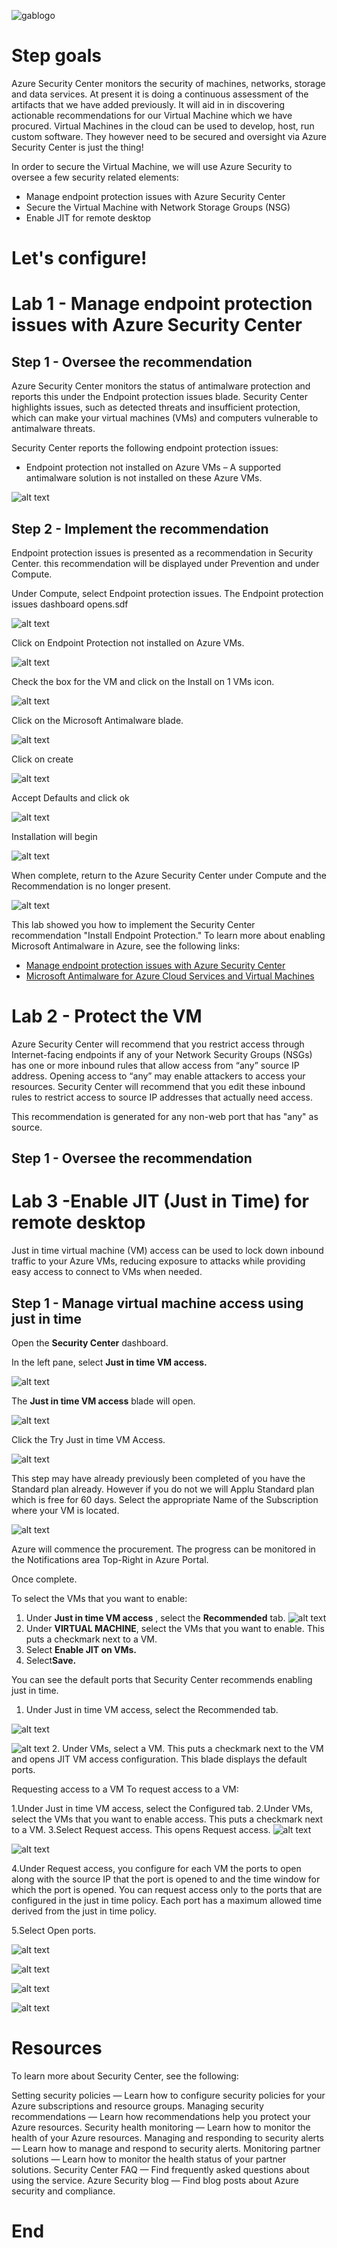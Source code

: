 ![gablogo][gablogo]


# Step goals

Azure Security Center monitors the security of machines, networks, storage and data services. At present it is doing a continuous assessment of the artifacts that we have added previously. It will aid in in discovering actionable recommendations for our Virtual Machine which we have procured. Virtual Machines in the cloud can be used to develop, host, run custom software. They however need to be secured and oversight via Azure Security Center is just the thing!

In order to secure the Virtual Machine, we will use Azure Security to oversee a few security related elements:

* Manage endpoint protection issues with Azure Security Center
* Secure the Virtual Machine with Network Storage Groups (NSG)
* Enable JIT for remote desktop 


# Let's configure!

# Lab 1 - Manage endpoint protection issues with Azure Security Center

## Step 1 - Oversee the recommendation
Azure Security Center monitors the status of antimalware protection and reports this under the Endpoint protection issues blade. Security Center highlights issues, such as detected threats and insufficient protection, which can make your virtual machines (VMs) and computers vulnerable to antimalware threats. 

Security Center reports the following endpoint protection issues:

* Endpoint protection not installed on Azure VMs – A supported antimalware solution is not installed on these Azure VMs.

![alt text](media/ASC%20Lab%201_1.png)


## Step 2 - Implement the recommendation

Endpoint protection issues is presented as a recommendation in Security Center. 
this recommendation will be displayed under Prevention and under Compute.
 

Under Compute, select Endpoint protection issues. The Endpoint protection issues dashboard opens.sdf

 
![alt text](media/ASC%20Lab%201_2.png)
 

Click on Endpoint Protection not installed on Azure VMs.
 
![alt text](media/ASC%20Lab%201_3.png)

Check the box for the VM and click on the Install on 1 VMs icon.

![alt text](media/ASC%20Lab%201_4.png)

Click on the Microsoft Antimalware blade.
 
![alt text](media/ASC%20Lab%201_5.png)

Click on create
 
![alt text](media/ASC%20Lab%201_6.png)

Accept Defaults and click ok
 
![alt text](media/ASC%20Lab%201_7.png)

Installation will begin

![alt text](media/ASC%20Lab%201_8.png)

When complete, return to the Azure Security Center under Compute and the Recommendation is no longer present.

![alt text](media/ASC%20Lab%201_9.png)

This lab showed you how to implement the Security Center recommendation "Install Endpoint Protection." To learn more about enabling Microsoft Antimalware in Azure, see the following links:

* [Manage endpoint protection issues with Azure Security Center](https://docs.microsoft.com/en-us/azure/security-center/security-center-install-endpoint-protection)  
* [Microsoft Antimalware for Azure Cloud Services and Virtual Machines](https://docs.microsoft.com/en-us/azure/security/azure-security-antimalware)  


# Lab 2 - Protect the VM

Azure Security Center will recommend that you restrict access through Internet-facing endpoints if any of your Network Security Groups (NSGs) has one or more inbound rules that allow access from “any” source IP address. Opening access to “any” may enable attackers to access your resources. Security Center will recommend that you edit these inbound rules to restrict access to source IP addresses that actually need access.

This recommendation is generated for any non-web port that has "any" as source.

## Step 1 - Oversee the recommendation



# Lab 3 -Enable JIT (Just in Time) for remote desktop 

Just in time virtual machine (VM) access can be used to lock down inbound traffic to your Azure VMs, reducing exposure to attacks while providing easy access to connect to VMs when needed.

## Step 1 - Manage virtual machine access using just in time


 Open the **Security Center** dashboard.

In the left pane, select **Just in time VM access.**

![alt text](media/ASC%20Lab%202_1.png)

The **Just in time VM access** blade will open.

![alt text](media/ASC%20Lab%202_2.png)

Click the Try Just in time VM Access.

![alt text](media/ASC%20Lab%202_3.png)

This step may have already previously been completed of you have the Standard plan already. However if you do not we will Applu Standard plan which is free for 60 days. Select the appropriate Name of the Subscription where your VM is located.

![alt text](media/ASC%20Lab%202_4.png)

Azure will commence the procurement. The progress can be monitored in the Notifications area Top-Right in Azure Portal.

Once complete.



To select the VMs that you want to enable:

1. Under **Just in time VM access** , select the **Recommended** tab.
![alt text](media/ASC%20Lab%202_5.png)
2. Under **VIRTUAL MACHINE**, select the VMs that you want to enable. This puts a checkmark next to a VM.
3. Select **Enable JIT on VMs.**
4. Select**Save.**



You can see the default ports that Security Center recommends enabling just in time.

1. Under Just in time VM access, select the Recommended tab.

![alt text](media/ASC%20Lab%202_6.png)

![alt text](media/ASC%20Lab%202_6b.png)
2. Under VMs, select a VM. This puts a checkmark next to the VM and opens JIT VM access configuration. This blade displays the default ports.



Requesting access to a VM
To request access to a VM:

1.Under Just in time VM access, select the Configured tab.
2.Under VMs, select the VMs that you want to enable access. This puts a checkmark next to a VM.
3.Select Request access. This opens Request access.
![alt text](media/ASC%20Lab%202_7.png)

![alt text](media/ASC%20Lab%202_8.png)

4.Under Request access, you configure for each VM the ports to open along with the source IP that the port is opened to and the time window for which the port is opened. You can request access only to the ports that are configured in the just in time policy. Each port has a maximum allowed time derived from the just in time policy.

5.Select Open ports.


![alt text](media/ASC%20Lab%202_9.png)

![alt text](media/ASC%20Lab%202_10.png)

![alt text](media/ASC%20Lab%202_11.png)

![alt text](media/ASC%20Lab%202_12.png)

# Resources

To learn more about Security Center, see the following:

Setting security policies — Learn how to configure security policies for your Azure subscriptions and resource groups.
Managing security recommendations — Learn how recommendations help you protect your Azure resources.
Security health monitoring — Learn how to monitor the health of your Azure resources.
Managing and responding to security alerts — Learn how to manage and respond to security alerts.
Monitoring partner solutions — Learn how to monitor the health status of your partner solutions.
Security Center FAQ — Find frequently asked questions about using the service.
Azure Security blog — Find blog posts about Azure security and compliance.

# End


[gablogo]: ../media/logo-2018-500x444.png "Global Azure Bootcamp logo"

